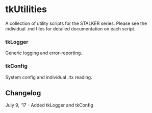 # tkUtilities
A collection of utility scripts for the STALKER series. Please see the individual .md files for detailed documentation on each script.

### tkLogger
Generic logging and error-reporting.

### tkConfig
System config and individual .ltx reading.

## Changelog
July 9, '17 - Added tkLogger and tkConfig

